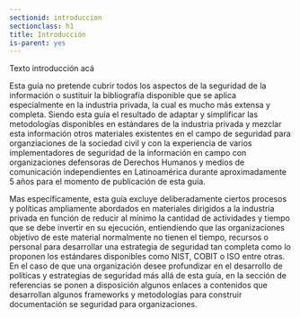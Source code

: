 ```yaml
---
sectionid: introduccion
sectionclass: h1
title: Introducción
is-parent: yes
---
```


Texto introducción acá


Esta guía no pretende cubrir todos los aspectos de la seguridad de la información o sustituir la bibliografía disponible que se aplica especialmente en la industria privada, la cual es mucho más extensa y completa. Siendo esta guía el resultado de adaptar y simplificar las metodologías disponibles en estándares de la industria privada y mezclar esta información otros materiales existentes en el campo de seguridad para organziaciones de la sociedad civil y con la experiencia de varios implementadores de seguridad de la información en campo con organizaciones defensoras de Derechos Humanos y medios de comunicación independientes en Latinoamérica durante aproximadamente 5 años para el momento de publicación de esta guía.

Mas específicamente, esta guía excluye deliberadamente ciertos procesos y políticas ampliamente abordados en materiales dirigidos a la industria privada en función de reducir al mínimo la cantidad de actividades y tiempo que se debe invertir en su ejecución, entiendiendo que las organizaciones objetivo de este material normalmente no tienen el tiempo, recursos o personal para desarrollar una estrategia de seguridad tan completa como lo proponen los estándares disponibles como NIST, COBIT o ISO entre otras. En el caso de que una organización desee profundizar en el desarrollo de políticas y estrategias de seguridad más allá de esta guía, en la sección de referencias se ponen a disposición algunos enlaces a contenidos que desarrollan algunos frameworks y metodologías para construir documentación se seguridad para organizaciones.
